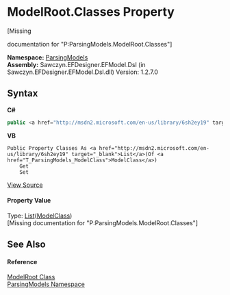 # ModelRoot.Classes Property 
 

\[Missing <summary> documentation for "P:ParsingModels.ModelRoot.Classes"\]

**Namespace:**&nbsp;<a href="N_ParsingModels">ParsingModels</a><br />**Assembly:**&nbsp;Sawczyn.EFDesigner.EFModel.Dsl (in Sawczyn.EFDesigner.EFModel.Dsl.dll) Version: 1.2.7.0

## Syntax

**C#**<br />
``` C#
public <a href="http://msdn2.microsoft.com/en-us/library/6sh2ey19" target="_blank">List</a><<a href="T_ParsingModels_ModelClass">ModelClass</a>> Classes { get; set; }
```

**VB**<br />
``` VB
Public Property Classes As <a href="http://msdn2.microsoft.com/en-us/library/6sh2ey19" target="_blank">List</a>(Of <a href="T_ParsingModels_ModelClass">ModelClass</a>)
	Get
	Set
```

<a href="https://github.com/msawczyn/EFDesigner/tree/master/src/ParsingModels/ModelRoot.cs#L14" title="View the source code">View Source</a><br />

#### Property Value
Type: <a href="http://msdn2.microsoft.com/en-us/library/6sh2ey19" target="_blank">List</a>(<a href="T_ParsingModels_ModelClass">ModelClass</a>)<br />\[Missing <value> documentation for "P:ParsingModels.ModelRoot.Classes"\]

## See Also


#### Reference
<a href="T_ParsingModels_ModelRoot">ModelRoot Class</a><br /><a href="N_ParsingModels">ParsingModels Namespace</a><br />